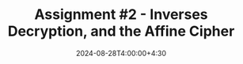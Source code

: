 ---
type: assignment
date: 2024-08-28T4:00:00+4:30
title: 'Assignment #2 - Inverses Decryption, and the Affine Cipher'
pdf: /static_files/assignments/Assignment2.pdf
#attachment: /static_files/assignments/asg.zip
#solutions: /static_files/assignments/asg_solutions.pdf
due_event: 
    type: due
    date: 2024-09-03T11:59:00+4:30
    description: 'Assignment #2 due'
---